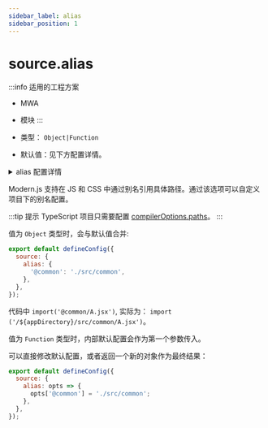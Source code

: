 ```yaml
---
sidebar_label: alias
sidebar_position: 1
---
```


# source.alias

:::info 适用的工程方案
* MWA
* 模块
:::

* 类型： `Object|Function`
* 默认值：见下方配置详情。

<details>
  <summary>alias 配置详情</summary>

```js
  {
    '@': './src',
    '@shared': './shared',
  }
```
</details>

Modern.js 支持在 JS 和 CSS 中通过别名引用具体路径。通过该选项可以自定义项目下的别名配置。

:::tip 提示
TypeScript 项目只需要配置 [compilerOptions.paths](https://www.typescriptlang.org/tsconfig#paths)。
:::

值为 `Object` 类型时，会与默认值合并:

```js title="modern.config.js"
export default defineConfig({
  source: {
    alias: {
      '@common': './src/common',
    },
  },
});
```

代码中 `import('@common/A.jsx')`, 实际为： `import ('/${appDirectory}/src/common/A.jsx')`。



值为 `Function` 类型时，内部默认配置会作为第一个参数传入。

可以直接修改默认配置，或者返回一个新的对象作为最终结果：

```js title="modern.config.js"
export default defineConfig({
  source: {
    alias: opts => {
      opts['@common'] = './src/common';
    },
  },
});
```

